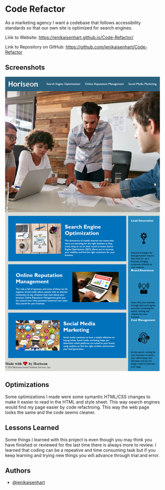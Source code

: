 # Code Refactor

As a marketing agency
I want a codebase that follows accessibility standards
so that our own site is optimized for search engines.

Link to Website: https://jenikaisenhart.github.io/Code-Refactor/

Link to Repository on GitHub: https://github.com/jenikaisenhart/Code-Refactor
## Screenshots

![App Screenshot](https://github.com/jenikaisenhart/Code-Refactor/blob/e929e3cd501c5afda100e2dea06a2c0cadaf069a/assets/images/jenikaisenhart.github.io_Code-Refactor_.png?raw=true)
## Optimizations

Some optimizations I made were some symantic HTML/CSS changes to make it easier to read in the HTML and style sheet. This way search engines would find my page easier by code refactroing.
This way the web page looks the same and the code seems cleaner. 
  
## Lessons Learned

Some things I learned with this project is even though you may think you have finished or reviewed for the last time there is always more to review. I learned that coding can be a repeative and time consuming task but if you keep learning and trying new things you will advance through trial and error. 
## Authors

- [@jenikaisenhart](https://github.com/jenikaisenhart)

  
